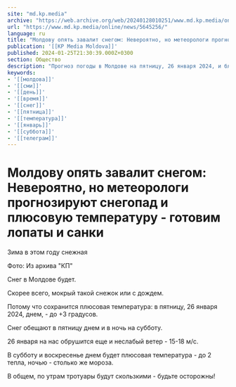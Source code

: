 ```yaml
---
site: "md.kp.media"
archive: "https://web.archive.org/web/20240128010251/www.md.kp.media/online/news/5645256/"
url: "https://www.md.kp.media/online/news/5645256/"
language: ru
title: "Молдову опять завалит снегом: Невероятно, но метеорологи прогнозируют снегопад и плюсовую температуру - готовим лопаты и санки"
publication: '[[KP Media Moldova]]'
published: 2024-01-25T21:30:39.000Z+0300
section: Общество
description: "Прогноз погоды в Молдове на пятницу, 26 января 2024, и ближайшие дни"
keywords:
- '[[молдова]]'
- '[[сми]]'
- '[[день]]'
- '[[время]]'
- '[[снег]]'
- '[[пятница]]'
- '[[температура]]'
- '[[январь]]'
- '[[суббота]]'
- '[[телеграм]]'
---
```


# Молдову опять завалит снегом: Невероятно, но метеорологи прогнозируют снегопад и плюсовую температуру - готовим лопаты и санки

Зима в этом году снежная

Фото: Из архива "КП"

Снег в Молдове будет.

Скорее всего, мокрый такой снежок или с дождем.

Потому что сохранится плюсовая температура: в пятницу, 26 января 2024, днем, - до +3 градусов.

Снег обещают в пятницу днем и в ночь на субботу.

26 января на нас обрушится еще и неслабый ветер - 15-18 м/с.

В субботу и воскресенье днем будет плюсовая температура - до 2 тепла, ночью - столько же мороза.

В общем, по утрам тротуары будут скользкими - будьте осторожны!